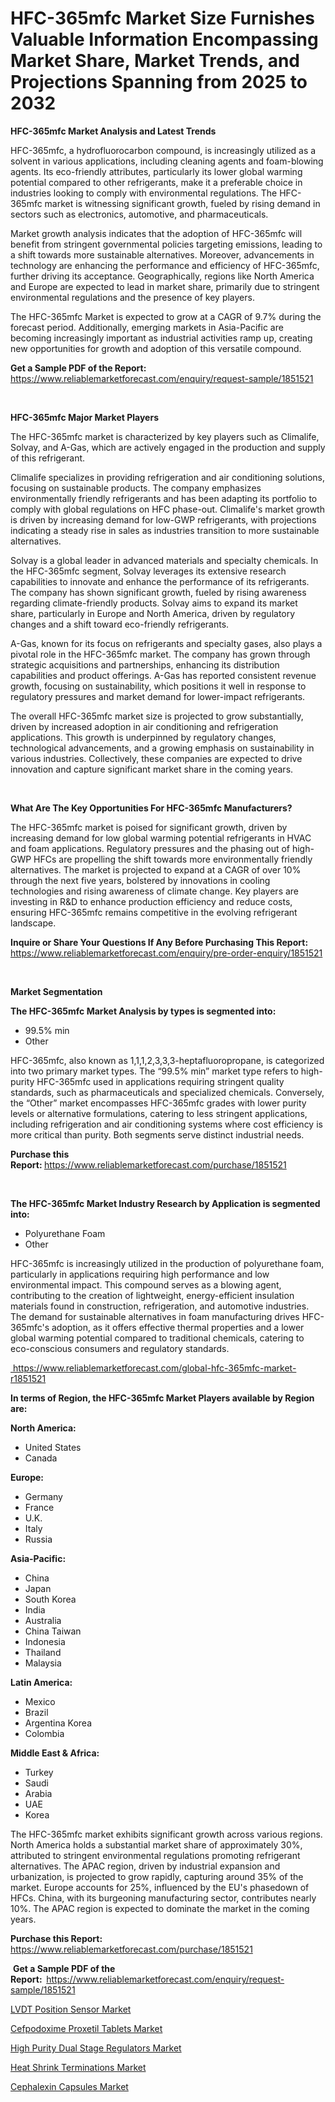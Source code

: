 <p><h1>HFC-365mfc Market Size Furnishes Valuable Information Encompassing Market Share, Market Trends, and Projections Spanning from 2025 to 2032</h1></p><p><strong>HFC-365mfc Market Analysis and Latest Trends</strong></p>
<p><p>HFC-365mfc, a hydrofluorocarbon compound, is increasingly utilized as a solvent in various applications, including cleaning agents and foam-blowing agents. Its eco-friendly attributes, particularly its lower global warming potential compared to other refrigerants, make it a preferable choice in industries looking to comply with environmental regulations. The HFC-365mfc market is witnessing significant growth, fueled by rising demand in sectors such as electronics, automotive, and pharmaceuticals.</p><p>Market growth analysis indicates that the adoption of HFC-365mfc will benefit from stringent governmental policies targeting emissions, leading to a shift towards more sustainable alternatives. Moreover, advancements in technology are enhancing the performance and efficiency of HFC-365mfc, further driving its acceptance. Geographically, regions like North America and Europe are expected to lead in market share, primarily due to stringent environmental regulations and the presence of key players.</p><p>The HFC-365mfc Market is expected to grow at a CAGR of 9.7% during the forecast period. Additionally, emerging markets in Asia-Pacific are becoming increasingly important as industrial activities ramp up, creating new opportunities for growth and adoption of this versatile compound.</p></p>
<p><strong>Get a Sample PDF of the Report:&nbsp;</strong> <a href="https://www.reliablemarketforecast.com/enquiry/request-sample/1851521?utm_campaign=1899&utm_medium=2&utm_source=Github&utm_content=ia&utm_term=07012025&utm_id=hfc-365mfc">https://www.reliablemarketforecast.com/enquiry/request-sample/1851521</a></p>
<p>&nbsp;</p>
<p><strong>HFC-365mfc Major Market Players</strong></p>
<p><p>The HFC-365mfc market is characterized by key players such as Climalife, Solvay, and A-Gas, which are actively engaged in the production and supply of this refrigerant. </p><p>Climalife specializes in providing refrigeration and air conditioning solutions, focusing on sustainable products. The company emphasizes environmentally friendly refrigerants and has been adapting its portfolio to comply with global regulations on HFC phase-out. Climalife's market growth is driven by increasing demand for low-GWP refrigerants, with projections indicating a steady rise in sales as industries transition to more sustainable alternatives.</p><p>Solvay is a global leader in advanced materials and specialty chemicals. In the HFC-365mfc segment, Solvay leverages its extensive research capabilities to innovate and enhance the performance of its refrigerants. The company has shown significant growth, fueled by rising awareness regarding climate-friendly products. Solvay aims to expand its market share, particularly in Europe and North America, driven by regulatory changes and a shift toward eco-friendly refrigerants.</p><p>A-Gas, known for its focus on refrigerants and specialty gases, also plays a pivotal role in the HFC-365mfc market. The company has grown through strategic acquisitions and partnerships, enhancing its distribution capabilities and product offerings. A-Gas has reported consistent revenue growth, focusing on sustainability, which positions it well in response to regulatory pressures and market demand for lower-impact refrigerants.</p><p>The overall HFC-365mfc market size is projected to grow substantially, driven by increased adoption in air conditioning and refrigeration applications. This growth is underpinned by regulatory changes, technological advancements, and a growing emphasis on sustainability in various industries. Collectively, these companies are expected to drive innovation and capture significant market share in the coming years.</p></p>
<p>&nbsp;</p>
<p><strong>What Are The Key Opportunities For HFC-365mfc Manufacturers?</strong></p>
<p><p>The HFC-365mfc market is poised for significant growth, driven by increasing demand for low global warming potential refrigerants in HVAC and foam applications. Regulatory pressures and the phasing out of high-GWP HFCs are propelling the shift towards more environmentally friendly alternatives. The market is projected to expand at a CAGR of over 10% through the next five years, bolstered by innovations in cooling technologies and rising awareness of climate change. Key players are investing in R&D to enhance production efficiency and reduce costs, ensuring HFC-365mfc remains competitive in the evolving refrigerant landscape.</p></p>
<p><strong>Inquire or Share Your Questions If Any Before Purchasing This Report:</strong> <a href="https://www.reliablemarketforecast.com/enquiry/pre-order-enquiry/1851521?utm_campaign=1899&utm_medium=2&utm_source=Github&utm_content=ia&utm_term=07012025&utm_id=hfc-365mfc">https://www.reliablemarketforecast.com/enquiry/pre-order-enquiry/1851521</a></p>
<p>&nbsp;</p>
<p><strong>Market Segmentation</strong></p>
<p><strong>The HFC-365mfc Market Analysis by types is segmented into:</strong></p>
<p><ul><li>99.5% min</li><li>Other</li></ul></p>
<p><p>HFC-365mfc, also known as 1,1,1,2,3,3,3-heptafluoropropane, is categorized into two primary market types. The “99.5% min” market type refers to high-purity HFC-365mfc used in applications requiring stringent quality standards, such as pharmaceuticals and specialized chemicals. Conversely, the “Other” market encompasses HFC-365mfc grades with lower purity levels or alternative formulations, catering to less stringent applications, including refrigeration and air conditioning systems where cost efficiency is more critical than purity. Both segments serve distinct industrial needs.</p></p>
<p><strong>Purchase this Report:&nbsp;</strong><a href="https://www.reliablemarketforecast.com/purchase/1851521?utm_campaign=1899&utm_medium=2&utm_source=Github&utm_content=ia&utm_term=07012025&utm_id=hfc-365mfc">https://www.reliablemarketforecast.com/purchase/1851521</a></p>
<p>&nbsp;</p>
<p><strong>The HFC-365mfc Market Industry Research by Application is segmented into:</strong></p>
<p><ul><li>Polyurethane Foam</li><li>Other</li></ul></p>
<p><p>HFC-365mfc is increasingly utilized in the production of polyurethane foam, particularly in applications requiring high performance and low environmental impact. This compound serves as a blowing agent, contributing to the creation of lightweight, energy-efficient insulation materials found in construction, refrigeration, and automotive industries. The demand for sustainable alternatives in foam manufacturing drives HFC-365mfc's adoption, as it offers effective thermal properties and a lower global warming potential compared to traditional chemicals, catering to eco-conscious consumers and regulatory standards.</p></p>
<p><a href="https://www.reliablemarketforecast.com/global-hfc-365mfc-market-r1851521?utm_campaign=1899&utm_medium=2&utm_source=Github&utm_content=ia&utm_term=07012025&utm_id=hfc-365mfc">&nbsp;https://www.reliablemarketforecast.com/global-hfc-365mfc-market-r1851521</a></p>
<p><strong>In terms of Region, the HFC-365mfc Market Players available by Region are:</strong></p>
<p>
    <p> <strong> North America: </strong>
        <ul>
            <li>United States</li>
            <li>Canada</li>
        </ul>
        </p> 
    <p> <strong> Europe: </strong>
        <ul>
            <li>Germany</li>
            <li>France</li>
            <li>U.K.</li>
            <li>Italy</li>
            <li>Russia</li>
        </ul>
        </p> 
    <p> <strong> Asia-Pacific: </strong>
        <ul>
            <li>China</li>
            <li>Japan</li>
            <li>South Korea</li>
            <li>India</li>
            <li>Australia</li>
            <li>China Taiwan</li>
            <li>Indonesia</li>
            <li>Thailand</li>
            <li>Malaysia</li>
        </ul>
        </p> 
    <p> <strong> Latin America: </strong>
        <ul>
            <li>Mexico</li>
            <li>Brazil</li>
            <li>Argentina Korea</li>
            <li>Colombia</li>
        </ul>
        </p> 
    <p> <strong> Middle East & Africa: </strong>
        <ul>
            <li>Turkey</li>
            <li>Saudi</li>
            <li>Arabia</li>
            <li>UAE</li>
            <li>Korea</li>
        </ul>
    </p>
    </p>
<p><p>The HFC-365mfc market exhibits significant growth across various regions. North America holds a substantial market share of approximately 30%, attributed to stringent environmental regulations promoting refrigerant alternatives. The APAC region, driven by industrial expansion and urbanization, is projected to grow rapidly, capturing around 35% of the market. Europe accounts for 25%, influenced by the EU's phasedown of HFCs. China, with its burgeoning manufacturing sector, contributes nearly 10%. The APAC region is expected to dominate the market in the coming years.</p></p>
<p><strong>Purchase this Report: </strong><a href="https://www.reliablemarketforecast.com/purchase/1851521?utm_campaign=1899&utm_medium=2&utm_source=Github&utm_content=ia&utm_term=07012025&utm_id=hfc-365mfc">https://www.reliablemarketforecast.com/purchase/1851521</a></p>
<p>&nbsp;<strong>Get a Sample PDF of the Report:&nbsp;&nbsp;</strong><a href="https://www.reliablemarketforecast.com/enquiry/request-sample/1851521?utm_campaign=1899&utm_medium=2&utm_source=Github&utm_content=ia&utm_term=07012025&utm_id=hfc-365mfc">https://www.reliablemarketforecast.com/enquiry/request-sample/1851521</a></p>
<p><strong></strong></p>
<p><p><a href="https://www.linkedin.com/pulse/global-lvdt-position-sensor-market-analysis-from-2025-2032-examining-hemnf?utm_campaign=1899&utm_medium=2&utm_source=Github&utm_content=ia&utm_term=07012025&utm_id=hfc-365mfc">LVDT Position Sensor Market</a></p><p><a href="https://www.linkedin.com/pulse/cefpodoxime-proxetil-tablets-market-analysis-report-2025-mvxfc?utm_campaign=1899&utm_medium=2&utm_source=Github&utm_content=ia&utm_term=07012025&utm_id=hfc-365mfc">Cefpodoxime Proxetil Tablets Market</a></p><p><a href="https://www.linkedin.com/pulse/high-purity-dual-stage-regulators-market-size-growth-drivers-cmf2c?utm_campaign=1899&utm_medium=2&utm_source=Github&utm_content=ia&utm_term=07012025&utm_id=hfc-365mfc">High Purity Dual Stage Regulators Market</a></p><p><a href="https://www.linkedin.com/pulse/heat-shrink-terminations-market-outlook-anticipated-growth-s1ywc?utm_campaign=1899&utm_medium=2&utm_source=Github&utm_content=ia&utm_term=07012025&utm_id=hfc-365mfc">Heat Shrink Terminations Market</a></p><p><a href="https://www.linkedin.com/pulse/market-revenue-forecast-cephalexin-capsules-industry-cagr-mr4bf?utm_campaign=1899&utm_medium=2&utm_source=Github&utm_content=ia&utm_term=07012025&utm_id=hfc-365mfc">Cephalexin Capsules Market</a></p></p>